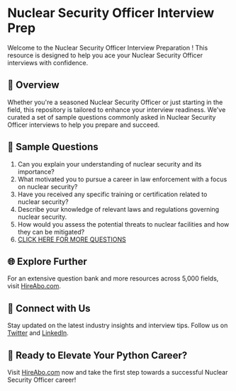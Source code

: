 # Nuclear Security Officer Interview Prep

Welcome to the Nuclear Security Officer Interview Preparation ! This resource is designed to help you ace your Nuclear Security Officer interviews with confidence.

## 🚀 Overview

Whether you're a seasoned Nuclear Security Officer or just starting in the field, this repository is tailored to enhance your interview readiness. We've curated a set of sample questions commonly asked in Nuclear Security Officer interviews to help you prepare and succeed.

## 📝 Sample Questions

1. Can you explain your understanding of nuclear security and its importance?
2. What motivated you to pursue a career in law enforcement with a focus on nuclear security?
3. Have you received any specific training or certification related to nuclear security?
4. Describe your knowledge of relevant laws and regulations governing nuclear security.
5. How would you assess the potential threats to nuclear facilities and how they can be mitigated?
6. [CLICK HERE FOR MORE QUESTIONS](https://hireabo.com/job/9_3_30/Nuclear%20Security%20Officer)

## 🌐 Explore Further

For an extensive question bank and more resources across 5,000 fields, visit [HireAbo.com](https://www.hireabo.com).

## 📱 Connect with Us

Stay updated on the latest industry insights and interview tips. Follow us on [Twitter](https://twitter.com/hireabo) and [LinkedIn](https://www.linkedin.com/in/hire-abo-3609972a8/).

## 🚀 Ready to Elevate Your Python Career?

Visit [HireAbo.com](https://www.hireabo.com) now and take the first step towards a successful Nuclear Security Officer career!